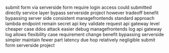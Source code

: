 submit form via serverside form require login access could submitted directly service layer bypass serverside project however tradeoff benefit bypassing server side consistent managefrontends standard approach lambda endpoint remain secret api key validate request api gateway level cheaper case ddos attack easier debug managefrontends log api gateway log allows flexibility case requirement change benefit bypassing serverside simpler maintain fewer part latency due hop relatively negligible submit form serverside project